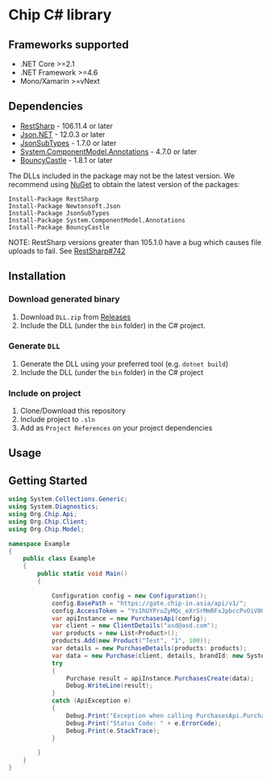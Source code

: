 # Chip C# library

<a name="frameworks-supported"></a>
## Frameworks supported
- .NET Core >=2.1
- .NET Framework >=4.6
- Mono/Xamarin >=vNext

<a name="dependencies"></a>
## Dependencies

- [RestSharp](https://www.nuget.org/packages/RestSharp) - 106.11.4 or later
- [Json.NET](https://www.nuget.org/packages/Newtonsoft.Json/) - 12.0.3 or later
- [JsonSubTypes](https://www.nuget.org/packages/JsonSubTypes/) - 1.7.0 or later
- [System.ComponentModel.Annotations](https://www.nuget.org/packages/System.ComponentModel.Annotations) - 4.7.0 or later
- [BouncyCastle](https://www.nuget.org/packages/BouncyCastle) - 1.8.1 or later

The DLLs included in the package may not be the latest version. We recommend using [NuGet](https://docs.nuget.org/consume/installing-nuget) to obtain the latest version of the packages:
```
Install-Package RestSharp
Install-Package Newtonsoft.Json
Install-Package JsonSubTypes
Install-Package System.ComponentModel.Annotations
Install-Package BouncyCastle
```

NOTE: RestSharp versions greater than 105.1.0 have a bug which causes file uploads to fail. See [RestSharp#742](https://github.com/restsharp/RestSharp/issues/742)

<a name="installation"></a>
## Installation

### Download generated binary
1. Download `DLL.zip` from [Releases](https://github.com/CHIPAsia/chip-csharp-sdk/releases)
2. Include the DLL (under the `bin` folder) in the C# project.

### Generate `DLL`
1. Generate the DLL using your preferred tool (e.g. `dotnet build`)
2. Include the DLL (under the `bin` folder) in the C# project

### Include on project
1. Clone/Download this repository
2. Include project to `.sln`
3. Add as `Project References` on your project dependencies


<a name="usage"></a>
## Usage

<a name="getting-started"></a>
## Getting Started

```csharp
using System.Collections.Generic;
using System.Diagnostics;
using Org.Chip.Api;
using Org.Chip.Client;
using Org.Chip.Model;

namespace Example
{
    public class Example
    {
        public static void Main()
        {

            Configuration config = new Configuration();
            config.BasePath = "https://gate.chip-in.asia/api/v1/";
            config.AccessToken = "Ys1hUYPruZyMQc_eXrSrMmRFxJpbccPvOiV0Oglk2VOM3eosCkZvHh6IIJRzyaII0PL2jp6ZbzFkxaSastfUpg==";
            var apiInstance = new PurchasesApi(config);
            var client = new ClientDetails("asd@asd.com");
            var products = new List<Product>();
            products.Add(new Product("Test", "1", 100));
            var details = new PurchaseDetails(products: products);
            var data = new Purchase(client, details, brandId: new System.Guid("a0da394b-0e3c-4002-956f-e02b47341db6"));
            try
            {
                Purchase result = apiInstance.PurchasesCreate(data);
                Debug.WriteLine(result);
            }
            catch (ApiException e)
            {
                Debug.Print("Exception when calling PurchasesApi.PurchasesCreate: " + e.Message);
                Debug.Print("Status Code: " + e.ErrorCode);
                Debug.Print(e.StackTrace);
            }

        }
    }
}
```
